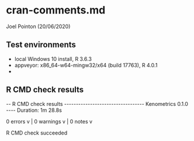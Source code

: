 cran-comments.md
================
Joel Pointon (20/06/2020)

## Test environments

  - local Windows 10 install, R 3.6.3
  - appveyor: x86_64-w64-mingw32/x64 (build 17763), R 4.0.1
  -

## R CMD check results

-- R CMD check results ---------------------------------- Kenometrics 0.1.0 ----
Duration: 1m 28.8s

0 errors v | 0 warnings v | 0 notes v

R CMD check succeeded
